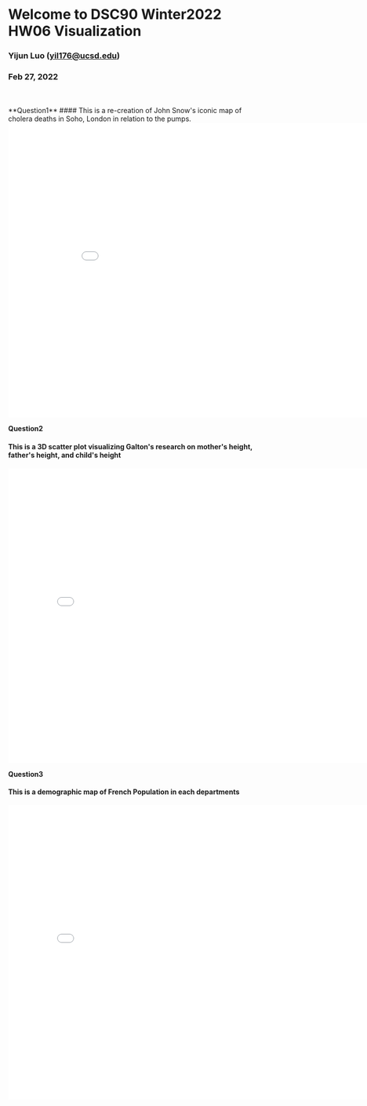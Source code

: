 # Welcome to DSC90 Winter2022 HW06 Visualization
### Yijun Luo (yil176@ucsd.edu)
### Feb 27, 2022
<br>
<br>
**Question1**
#### This is a re-creation of John Snow's iconic map of cholera deaths in Soho, London in relation to the pumps.
<iframe src='../snow-map.html' width=900 height=600 frameBorder=0></iframe>


**Question2**
#### This is a 3D scatter plot visualizing Galton's research on mother's height, father's height, and child's height
<iframe src='../plotly-galton_fig.html' width=800 height=600 frameBorder=0></iframe>


**Question3**
#### This is a demographic map of French Population in each departments
<iframe src='../plotly-france_fig.html' width=800 height=600 frameBorder=0></iframe>
